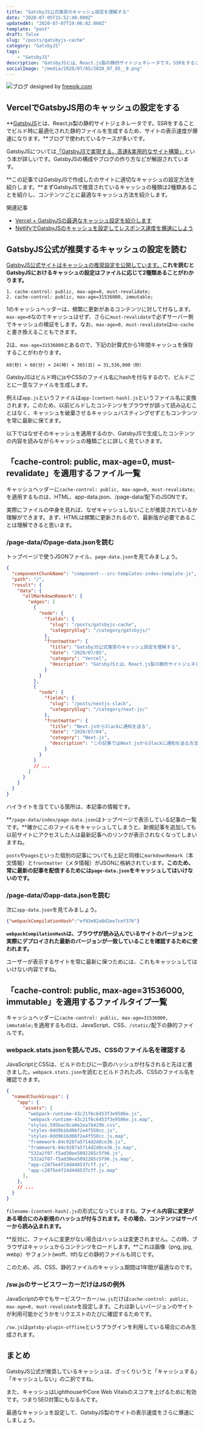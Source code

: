 ```yaml
---
title: "GatsbyJS公式推奨のキャッシュ設定を理解する"
date: "2020-07-05T15:52:40.000Z"
updatedAt: "2020-07-07T19:06:02.000Z"
template: "post"
draft: false
slug: "/posts/gatsbyjs-cache"
category: "GatsbyJS"
tags:
    - "GatsbyJS"
description: "GatsbyJSとは、React.js製の静的サイトジェネレータです。SSRをすることでビルド時に最適化された静的ファイルを生成するため、サイトの表示速度が爆速になります。ブログで使われているケースが多いです。この記事ではGatsbyJSで作成したのサイトに適切なキャッシュの設定方法を紹介します。"
socialImage: "/media/2020/07/05/2020_07_05__0.png"
---
```


![ブログ](/media/2020/07/05/2020_07_05__0.png)
designed by [freepik.com](https://stories.freepik.com/)

## VercelでGatsbyJS用のキャッシュの設定をする
**[GatsbyJS](https://www.gatsbyjs.org/)とは、React.js製の静的サイトジェネレータです。SSRをすることでビルド時に最適化された静的ファイルを生成するため、サイトの表示速度が爆速になります。**ブログで使われているケースが多いです。

GatsbyJSについては[「GatsbyJSで実現する、高速&実用的なサイト構築」](https://amzn.to/38qah1o)という本が詳しいです。GatsbyJSの構成やブログの作り方などが解説されています。

**この記事ではGatsbyJSで作成したのサイトに適切なキャッシュの設定方法を紹介します。**まずGatsbyJSで推奨されているキャッシュの種類は2種類あることを紹介し、コンテンツごとに最適なキャッシュ方法を紹介します。

関連記事
- [Vercel + GatsbyJSの最適なキャッシュ設定を紹介します](/posts/vercel-cache-gatsbyjs)
- [NetlifyでGatsbyJSのキャッシュを設定してレスポンス速度を爆速にしよう](/posts/netlify-cache-gatsbyjs)

## GatsbyJS公式が推奨するキャッシュの設定を読む
[GatsbyJS公式サイトはキャッシュの推奨設定を公開しています。](https://www.gatsbyjs.org/docs/caching/)**これを読むとGatsbyJSにおけるキャッシュの設定はファイルに応じて2種類あることがわかります。**

```
1. cache-control: public, max-age=0, must-revalidate;
2. cache-control: public, max-age=31536000, immutable;
```

1のキャッシュヘッダーは、頻繁に更新があるコンテンツに対して付与します。`max-age=0`なのでキャッシュはせず、さらに`must-revalidate`で必ずサーバー側でキャッシュの検証をします。なお、`max-age=0, must-revalidate`は`no-cache`と書き換えることもできます。

2は、`max-age=31536000`とあるので、下記の計算式から1年間キャッシュを保存することがわかります。

```
60(秒) × 60(分) × 24(時) × 365(日) = 31,536,000（秒）
```

GatsbyJSはビルド時にjsやCSSのファイル名にhashを付与するので、ビルドごとに一意なファイルを生成します。

例えば`app.js`というファイルは`app-[content-hash].js`というファイル名に変換されます。このため、以前ビルドしたコンテンツをブラウザが誤って読み込むことはなく、キャッシュを破棄させるキャッシュバスティングせずともコンテンツを常に最新に保てます。

以下ではなぜそのキャッシュを適用するのか、GatsbyJSで生成したコンテンツの内容を読みながらキャッシュの種類ごとに詳しく見ていきます。

## 「cache-control: public, max-age=0, must-revalidate」を適用するファイル一覧
キャッシュヘッダーに`cache-control: public, max-age=0, must-revalidate;`を適用するものは、HTML、app-data.json、/page-data/配下のJSONです。

実際にファイルの中身を見れば、なぜキャッシュしないことが推奨されているか理解ができます。まず、HTMLは頻繁に更新されるので、最新版が必要であることは理解できると思います。

### /page-data/のpage-data.jsonを読む
トップページで使うJSONファイル、`page-data.json`を見てみましょう。

```json{8-21}:title=/page-data/index/page-data.json
{
  "componentChunkName": "component---src-templates-index-template-js",
  "path": "/",
  "result": {
    "data": {
      "allMarkdownRemark": {
        "edges": [
          {
            "node": {
              "fields": {
                "slug": "/posts/gatsbyjs-cache",
                "categorySlug": "/category/gatsbyjs/"
              },
              "frontmatter": {
                "title": "GatsbyJS公式推奨のキャッシュ設定を理解する",
                "date": "2020/07/05",
                "category": "Vercel",
                "description": "GatsbyJSとは、React.js製の静的サイトジェネレータです..."
              }
            }
          },
          {
            "node": {
              "fields": {
                "slug": "/posts/nextjs-slack",
                "categorySlug": "/category/next-js/"
              },
              "frontmatter": {
                "title": "Next.jsからSlackに通知を送る",
                "date": "2020/07/04",
                "category": "Next.js",
                "description": "この記事ではNext.jsからSlackに通知を送る方法を紹介します..."
              }
            }
          }
          // ...
        ]
      }
    }
  }
}
```

ハイライトを当てている箇所は、本記事の情報です。

**`/page-data/index/page-data.json`はトップページで表示している記事の一覧です。**確かにこのファイルをキャッシュしてしまうと、新規記事を追加しても以前サイトにアクセスした人は最新記事へのリンクが表示されなくなってしまいますね。

`posts`や`pages`といった個別の記事についても上記と同様に`markdownRemark`（本文情報）と`frontmatter`（メタ情報）がJSONに格納されています。**このため、常に最新の記事を配信するためには`page-data.json`をキャッシュしてはいけないのです。**

### /page-data/のapp-data.jsonを読む
次に`app-data.json`を見てみましょう。

```json:title=/page-data/app-data.json
{"webpackCompilationHash":"ef93e02a0d2ee7cef376"}
```

**`webpackCompilationHash`は、ブラウザが読み込んでいるサイトのバージョンと実際にデプロイされた最新のバージョンが一致していることを確認するために使われます。**

ユーザーが表示するサイトを常に最新に保つためには、これもキャッシュしてはいけない内容ですね。

## 「cache-control: public, max-age=31536000, immutable」を適用するファイルタイプ一覧
キャッシュヘッダーに`cache-control: public, max-age=31536000, immutable;`を適用するものは、JavaScript、CSS、`/static/`配下の静的ファイルです。

### webpack.stats.jsonを読んでJS、CSSのファイル名を確認する

JavaScriptとCSSは、ビルドのたびに一意のハッシュが付与されると先ほど書きました。`webpack.stats.json`を読むとビルドされたJS、CSSのファイル名を確認できます。

```json:title=/webpack.stats.json
{
  "namedChunkGroups": {
    "app": {
      "assets": [
        "webpack-runtime-43c21f6c6453f3e9506e.js",
        "webpack-runtime-43c21f6c6453f3e9506e.js.map",
        "styles.595bac0ca0e2ea7b429b.css",
        "styles-0dd9b16d06f2e4f550cc.js",
        "styles-0dd9b16d06f2e4f550cc.js.map",
        "framework-84c9287a5714d2d8ce36.js",
        "framework-84c9287a5714d2d8ce36.js.map",
        "532a2f07-f5ad30ee5092265c5f96.js",
        "532a2f07-f5ad30ee5092265c5f96.js.map",
        "app-c2875e4f24d448537cff.js",
        "app-c2875e4f24d448537cff.js.map"
      ],
    },
    // ...
  }
}
```

`filename-[content-hash].js`の形式になっていますね。**ファイル内容に変更がある場合にのみ新規のハッシュが付与されます。その場合、コンテンツはサーバーから読み込まれます。**

**反対に、ファイルに変更がない場合はハッシュは変更されません。この時、ブラウザはキャッシュからコンテンツをロードします。**これは画像（png, jpg, webp）やフォント(woff、ttf)などの静的ファイルも同じです。

このため、JS、CSS、静的ファイルのキャッシュ期間は1年間が最適なのです。

### /sw.jsのサービスワーカーだけはJSの例外
JavaScriptの中でもサービスワーカー`/sw.js`だけは`cache-control: public, max-age=0, must-revalidate`を設定します。これは新しいバージョンのサイトが利用可能かどうかをリクエストのたびに確認するためです。

`/sw.js`は`gatsby-plugin-offline`というプラグインを利用している場合にのみ生成されます。

## まとめ
GatsbyJS公式が推奨しているキャッシュは、ざっくりいうと「キャッシュする」「キャッシュしない」の二択ですね。

また、キャッシュはLighthouseやCore Web Vitalsのスコアを上げるために有効です。つまりSEO対策にもなるんです。

最適なキャッシュを設定して、GatsbyJS製のサイトの表示速度をさらに爆速にしましょう。
